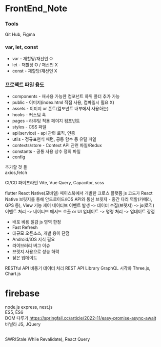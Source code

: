 # FrontEnd_Note
<h3>Tools</h3>
Git Hub, Figma

<h3>var, let, const</h3>
<ul>
 <li>var - 재할당/재선언 O</li>
 <li>let - 재할당 O / 재선언 X</li>
 <li>const - 재할당/재선언 X </li>
</ul>

<h3>프로젝트 파일 용도</h3>
<ul>
 <li>components - 재사용 가능한 컴포넌트 하위 폴더 추가 가능</li>
 <li>public - 이미지(index.html 직접 사용, 컴파일시 필요 X)</li>
 <li>assets - 이미지 or 폰트(컴포넌트 내부에서 사용하는)</li>
 <li>hooks - 커스텀 훅</li>
 <li>pages - 라우팅 적용 페이지 컴포넌트</li>
 <li>styles - CSS 파일</li>
 <li>api(service) - api 관련 로직, 인증</li>
 <li>utils - 정규표현식 패턴, 공통 함수 등 유틸 파일</li>
 <li>contexts/store - Context API 관련 파일/Redux</li>
 <li>constants - 공통 사용 상수 정의 파일</li>
 <li>config</li>
</ul>

추가할 것 들<br>
axios,fetch

CI/CD 파이프라인
Vite, Vue Query, Capacitor, scss<br>

flutter
React Native(모바일)
페이스북에서 개발한 크로스 플랫폼
js 코드가 React Native 브릿지를 통해 안드로이드/iOS API와 통신
브릿지 - 중간 다리 역할(카메라, GPS 등), View 기능 제어
네이티브 이벤트 발생 -> 데이터 수집(브릿지) -> js(로직) 이벤트 처리 -> 네이티브 메서드 호출 or UI 업데이트 -> 명령 처리 -> 업데이트
장점
- 배포 비용 절감 js 영역 한정
- Fast Refresh
- 대규모 오픈소스, 개발 용이
단점
- Android/iOS 지식 필요
- 라이브러리 버그 이슈
- 브릿지 사용으로 성능 하락
- 잦은 업데이트

RESTful API 비동기 데이터 처리
REST API
Library
 GraphQL
시각화
Three.js, Chart.js

firebase
==========================================
node.js
express, nest.js
<br>
ES5, ES6<br>
DOM 다루기
https://springfall.cc/article/2022-11/easy-promise-async-await
바닐라 JS, JQuery

<br>SWR(Stale While Revalidate), React Query
